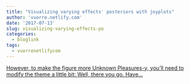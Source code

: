 ```yaml
---
title: "Visualizing varying effects' posteriors with joyplots"
author: 'vuorre.netlify.com'
date: '2017-07-13'
slug: visualizing-varying-effects-po
categories:
  - bloglink
tags:
  - vuorrenetlifycom
---
```


[However, to make the figure more Unknown Pleasures-y, you’ll need to modify the theme a little bit: Well, there you go. Have...<click to read more>](https://vuorre.netlify.com/post/2017/visualizing-varying-effects-posteriors-with-joyplots/)

